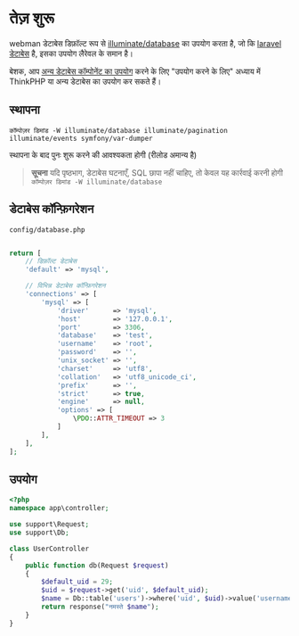 # तेज़ शुरू

webman डेटाबेस डिफ़ॉल्ट रूप से [illuminate/database](https://github.com/illuminate/database) का उपयोग करता है, जो कि [laravel डेटाबेस](https://learnku.com/docs/laravel/8.x/database/9400) है, इसका उपयोग लैरेवल के समान है।

बेशक, आप [अन्य डेटाबेस कॉम्पोनेंट का उपयोग](others.md) करने के लिए "उपयोग करने के लिए" अध्याय में ThinkPHP या अन्य डेटाबेस का उपयोग कर सकते हैं।

## स्थापना

`कॉम्पोज़र डिमांड -W illuminate/database illuminate/pagination illuminate/events symfony/var-dumper`

स्थापना के बाद पुनः शुरू करने की आवश्यकता होगी (रीलोड अमान्य है)

> **सूचना**
> यदि पृष्ठभाग, डेटाबेस घटनाएँ, SQL छापा नहीं चाहिए, तो केवल यह कार्रवाई करनी होगी
> `कॉम्पोज़र डिमांड -W illuminate/database`

## डेटाबेस कॉन्फ़िगरेशन
`config/database.php`
```php

return [
    // डिफ़ॉल्ट डेटाबेस
    'default' => 'mysql',

    // विभिन्न डेटाबेस कॉन्फ़िगरेशन
    'connections' => [
        'mysql' => [
            'driver'      => 'mysql',
            'host'        => '127.0.0.1',
            'port'        => 3306,
            'database'    => 'test',
            'username'    => 'root',
            'password'    => '',
            'unix_socket' => '',
            'charset'     => 'utf8',
            'collation'   => 'utf8_unicode_ci',
            'prefix'      => '',
            'strict'      => true,
            'engine'      => null,
            'options' => [
                \PDO::ATTR_TIMEOUT => 3
            ]
        ],
    ],
];
```


## उपयोग
```php
<?php
namespace app\controller;

use support\Request;
use support\Db;

class UserController
{
    public function db(Request $request)
    {
        $default_uid = 29;
        $uid = $request->get('uid', $default_uid);
        $name = Db::table('users')->where('uid', $uid)->value('username');
        return response("नमस्ते $name");
    }
}
```
